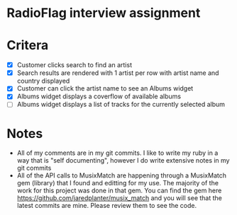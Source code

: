 # RadioFlag interview assignment

# Critera
- [x] Customer clicks search to find an artist
- [x] Search results are rendered with 1 artist per row with artist name and country displayed
- [x] Customer can click the artist name to see an Albums widget
- [x] Albums widget displays a coverflow of available albums
- [ ] Albums widget displays a list of tracks for the currently selected album

# Notes
* All of my comments are in my git commits. I like to write my ruby in a way that is "self documenting", however I do write extensive notes in my git commits
* All of the API calls to MusixMatch are happening through a MusixMatch gem (library) that I found and editting for my use. The majority of the work for this project was done in that gem. You can find the gem here https://github.com/jaredplanter/musix_match and you will see that the latest commits are mine. Please review them to see the code.
